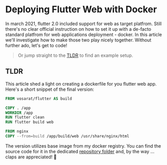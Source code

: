# Deploying Flutter Web with Docker

In march 2021, flutter 2.0 included support for web as target platfrom. Still there's no clear official instruction on how to set it up with a de-facto standard platfrom for web applications deployment - docker. In this article we'll investigate how to make those two play nicely together. Without further ado, let's get to code!

> Or jump straight to the [TLDR](#tldr) to find an example setup.

## TLDR

This article shed a light on creating a dockerfile for you flutter web app. Here's a short snippet of the final version:

```dockerfile
FROM vosarat/flutter AS build

COPY . /app
WORKDIR /app 
RUN flutter clean 
RUN flutter build web

FROM nginx
COPY --from=build /app/build/web /usr/share/nginx/html
```

The version utilizes base image from my docker registry. You can find the source code for it in the dedicated [repository folder](https://github.com/astorDev/versy/tree/main/flutter) and, by the way ... claps are appreciated! 👏